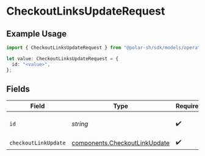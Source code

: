 # CheckoutLinksUpdateRequest

## Example Usage

```typescript
import { CheckoutLinksUpdateRequest } from "@polar-sh/sdk/models/operations/checkoutlinksupdate.js";

let value: CheckoutLinksUpdateRequest = {
  id: "<value>",
};
```

## Fields

| Field                                                                          | Type                                                                           | Required                                                                       | Description                                                                    |
| ------------------------------------------------------------------------------ | ------------------------------------------------------------------------------ | ------------------------------------------------------------------------------ | ------------------------------------------------------------------------------ |
| `id`                                                                           | *string*                                                                       | :heavy_check_mark:                                                             | The checkout link ID.                                                          |
| `checkoutLinkUpdate`                                                           | [components.CheckoutLinkUpdate](../../models/components/checkoutlinkupdate.md) | :heavy_check_mark:                                                             | N/A                                                                            |